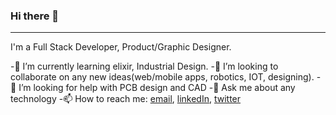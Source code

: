 ### Hi there 👋
----------------------
I'm a Full Stack Developer, Product/Graphic Designer. 


-🌱 I’m currently learning elixir, Industrial Design.
-👯 I’m looking to collaborate on any new ideas(web/mobile apps, robotics, IOT, designing). 
-🤔 I’m looking for help with PCB design and CAD 
-💬 Ask me about any technology
-📫 How to reach me: [email](csreddy1998@gmail.com), [linkedIn](https://www.linkedin.com/in/chandra-shekar-reddy-74210b120/), [twitter](https://twitter.com/csreddy1998)
<!--
**csreddy98/csreddy98** is a ✨ _special_ ✨ repository because its `README.md` (this file) appears on your GitHub profile.

Here are some ideas to get you started:

- 🔭 I’m currently working on ...
- 😄 Pronouns: ...
- ⚡ Fun fact: ...
-->

